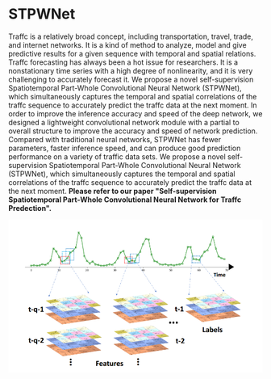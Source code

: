 # STPWNet
Traffc is a relatively broad concept, including transportation, travel, trade, and internet networks. It is a kind of method to analyze, model and give
predictive results for a given sequence with temporal and spatial relations. Traffc forecasting has always been a hot issue for researchers. It is a nonstationary time series with a high degree of nonlinearity, and it is very challenging to accurately forecast it. We propose a novel self-supervision Spatiotemporal Part-Whole Convolutional Neural Network (STPWNet), which simultaneously captures the temporal and spatial correlations of the traffc sequence to accurately predict the traffc data at the next moment. In order to improve the inference accuracy and speed of the deep network, we designed a lightweight convolutional network module with a partial to overall structure to improve the accuracy and speed of network prediction. Compared with traditional neural networks, STPWNet has fewer parameters, faster inference speed, and can produce good prediction performance on a variety of traffic data sets. We propose a novel self-supervision Spatiotemporal Part-Whole Convolutional Neural Network (STPWNet), which simultaneously captures the temporal and spatial correlations of the traffc sequence to accurately predict the traffc data at the next moment. **Please refer to our paper "Self-supervision Spatiotemporal Part-Whole Convolutional Neural Network for Traffc Predection".**

![Image text](stpwnet.png)
